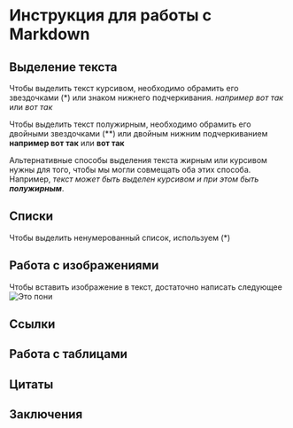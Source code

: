 # Инструкция для работы с Markdown

## Выделение текста
Чтобы выделить текст курсивом, необходимо обрамить его звездочками (*) или знаком нижнего подчеркивания. *например вот так* или _вот так_

Чтобы выделить текст полужирным, необходимо обрамить его двойными звездочками (**) или двойным нижним подчеркиванием **например вот так** или __вот так__

Альтернативные способы выделения текста жирным или курсивом нужны для того, чтобы мы могли совмещать оба этих способа. Например, _текст может быть выделен курсивом и при этом быть **полужирным**_.

## Списки

Чтобы выделить ненумерованный список, используем (*)

## Работа с изображениями

Чтобы вставить изображение в текст, достаточно написать следующее ![Это пони](%D0%BF%D0%BE%D0%BD%D0%B8.jpg)

## Ссылки

## Работа с таблицами

## Цитаты

## Заключения
